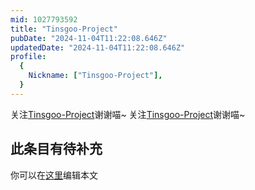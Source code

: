 ```yaml
---
mid: 1027793592
title: "Tinsgoo-Project"
pubDate: "2024-11-04T11:22:08.646Z"
updatedDate: "2024-11-04T11:22:08.646Z"
profile:
  {
    Nickname: ["Tinsgoo-Project"],
  }
---
```


关注[Tinsgoo-Project](https://space.bilibili.com/1027793592)谢谢喵~ 关注[Tinsgoo-Project](https://space.bilibili.com/1027793592)谢谢喵~

## 此条目有待补充
你可以在[这里](https://github.com/Yuhanawa/VTuber.ICU-Content/edit/master/v/Tinsgoo-Project/index.md)编辑本文
